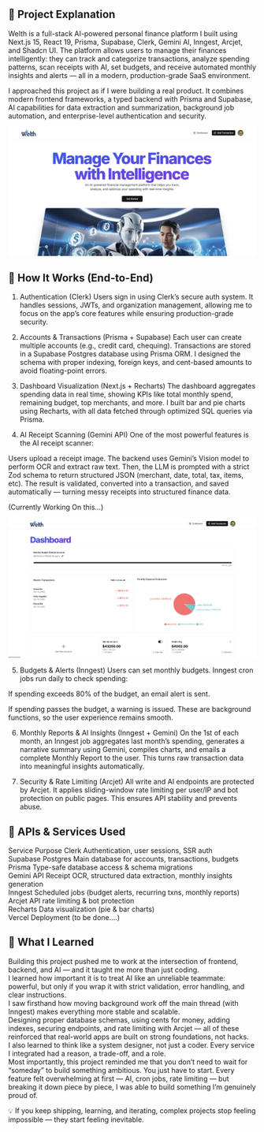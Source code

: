 🧠 Project Explanation
---

Welth is a full-stack AI-powered personal finance platform I built using Next.js 15, React 19, Prisma, Supabase, Clerk, Gemini AI, Inngest, Arcjet, and Shadcn UI.
The platform allows users to manage their finances intelligently: they can track and categorize transactions, analyze spending patterns, scan receipts with AI, set budgets, and receive automated monthly insights and alerts — all in a modern, production-grade SaaS environment.

I approached this project as if I were building a real product. It combines modern frontend frameworks, a typed backend with Prisma and Supabase, AI capabilities for data extraction and summarization, background job automation, and enterprise-level authentication and security.

![image alt](https://github.com/rahimrehann/Wealth/blob/e4b6fdc478eb25569e690ec799e840c72389b33b/main%20page%20photo.png)


🧭 How It Works (End-to-End)
---

1. Authentication (Clerk)
Users sign in using Clerk’s secure auth system. It handles sessions, JWTs, and organization management, allowing me to focus on the app’s core features while ensuring production-grade security.

2. Accounts & Transactions (Prisma + Supabase)
Each user can create multiple accounts (e.g., credit card, chequing). Transactions are stored in a Supabase Postgres database using Prisma ORM. I designed the schema with proper indexing, foreign keys, and cent-based amounts to avoid floating-point errors.

3. Dashboard Visualization (Next.js + Recharts)
The dashboard aggregates spending data in real time, showing KPIs like total monthly spend, remaining budget, top merchants, and more. I built bar and pie charts using Recharts, with all data fetched through optimized SQL queries via Prisma.

4. AI Receipt Scanning (Gemini API)
One of the most powerful features is the AI receipt scanner:

Users upload a receipt image. The backend uses Gemini’s Vision model to perform OCR and extract raw text. Then, the LLM is prompted with a strict Zod schema to return structured JSON (merchant, date, total, tax, items, etc). The result is validated, converted into a transaction, and saved automatically — turning messy receipts into structured finance data.

(Currently Working On this...)

![image alt](https://github.com/rahimrehann/Wealth/blob/3fd6c278ff0c189b0557b7747ca61643613b2d8a/dashboard%20pic.png)

5. Budgets & Alerts (Inngest)
Users can set monthly budgets. Inngest cron jobs run daily to check spending:

If spending exceeds 80% of the budget, an email alert is sent.

If spending passes the budget, a warning is issued.
These are background functions, so the user experience remains smooth.

6. Monthly Reports & AI Insights (Inngest + Gemini)
On the 1st of each month, an Inngest job aggregates last month’s spending, generates a narrative summary using Gemini, compiles charts, and emails a complete Monthly Report to the user. This turns raw transaction data into meaningful insights automatically.

7. Security & Rate Limiting (Arcjet)
All write and AI endpoints are protected by Arcjet. It applies sliding-window rate limiting per user/IP and bot protection on public pages. This ensures API stability and prevents abuse.


📡 APIs & Services Used
---

Service	Purpose
Clerk	Authentication, user sessions, SSR auth<br/>
Supabase Postgres	Main database for accounts, transactions, budgets<br/>
Prisma	Type-safe database access & schema migrations<br/>
Gemini API	Receipt OCR, structured data extraction, monthly insights generation<br/>
Inngest	Scheduled jobs (budget alerts, recurring txns, monthly reports)<br/>
Arcjet	API rate limiting & bot protection<br/>
Recharts	Data visualization (pie & bar charts)<br/>
Vercel	Deployment (to be done....)<br/>


🧠 What I Learned
---

Building this project pushed me to work at the intersection of frontend, backend, and AI — and it taught me more than just coding.<br/>
I learned how important it is to treat AI like an unreliable teammate: powerful, but only if you wrap it with strict validation, error handling, and clear instructions.<br/>
I saw firsthand how moving background work off the main thread (with Inngest) makes everything more stable and scalable.<br/>
Designing proper database schemas, using cents for money, adding indexes, securing endpoints, and rate limiting with Arcjet — all of these reinforced that real-world apps are built on strong foundations, not hacks.<br/>
I also learned to think like a system designer, not just a coder. Every service I integrated had a reason, a trade-off, and a role.<br/>
Most importantly, this project reminded me that you don’t need to wait for “someday” to build something ambitious. You just have to start. Every feature felt overwhelming at first — AI, cron jobs, rate limiting — but breaking it down piece by piece, I was able to build something I’m genuinely proud of.<br/>

💡 If you keep shipping, learning, and iterating, complex projects stop feeling impossible — they start feeling inevitable.
